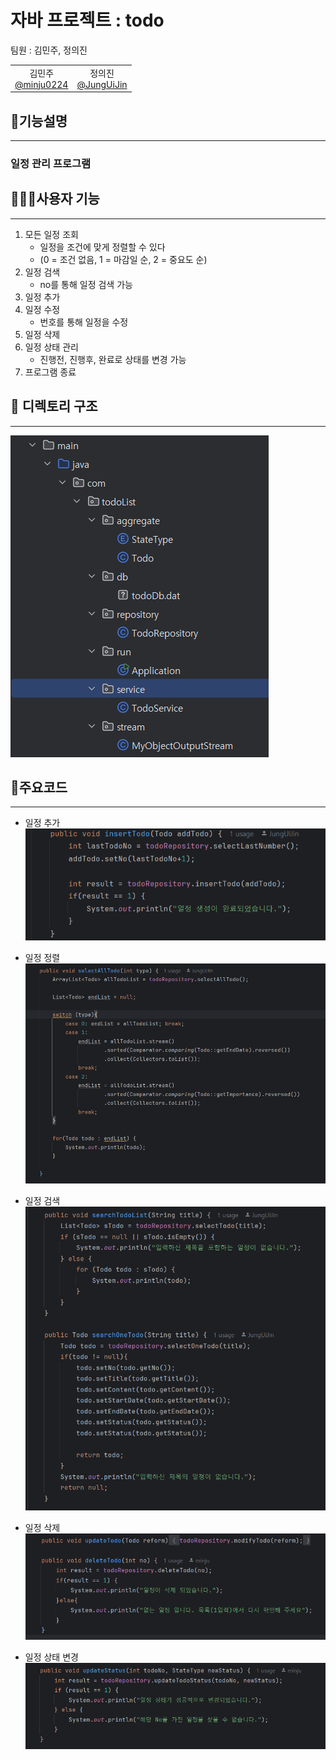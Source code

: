 # 자바 프로젝트 : todo

팀원 : 김민주, 정의진

| |  |
|:-------------------------------------------------------------------------------------------:|:------------------------------------------------------------------------------------------:|
|                      김민주<br/>[@minju0224](https://github.com/minju0224)                       |                                   정의진<br/>[@JungUiJin](https://github.com/JungUiJin)                                   |
## 🧾기능설명
<hr>

### 일정 관리 프로그램

## 🧑‍🤝‍🧑사용자 기능
<hr>

1. 모든 일정 조회
    - 일정을 조건에 맞게 정렬할 수 있다
    -  (0 = 조건 없음, 1 = 마감일 순, 2 = 중요도 순)
2. 일정 검색
    - no를 통해 일정 검색 가능
3. 일정 추가
4. 일정 수정
    - 번호를 통해 일정을 수정
5. 일정 삭제
6. 일정 상태 관리
    - 진행전, 진행후, 완료로 상태를 변경 가능
9. 프로그램 종료

## 📁 디렉토리 구조
<hr>

![img.png](img.png)

## 🧮주요코드
<hr>

-  일정 추가
![img_1.png](img_1.png)

- 일정 정렬
![img_2.png](img_2.png)

- 일정 검색
![img_4.png](img_4.png)

- 일정 삭제
![img_3.png](img_3.png)

- 일정 상태 변경
![img_5.png](img_5.png)